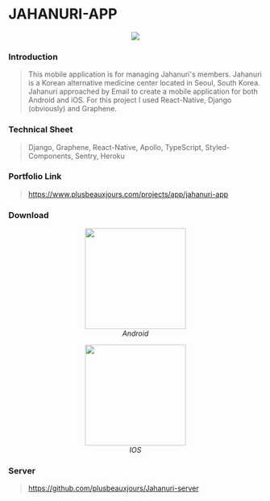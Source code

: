 # JAHANURI-APP

<p align="center" >
  <img src="https://www.plusbeauxjours.com/static/media/Jahanuri_app_video.a8ae0f67.gif" >
  <br>
</p>

### Introduction

> This mobile application is for managing Jahanuri's members. Jahanuri is a Korean alternative medicine center located in Seoul, South Korea. Jahanuri approached by Email to create a mobile application for both Android and iOS. For this project I used React-Native, Django (obviously) and Graphene.

### Technical Sheet

> Django, Graphene, React-Native, Apollo, TypeScript, Styled-Components, Sentry, Heroku

### Portfolio Link

> https://www.plusbeauxjours.com/projects/app/jahanuri-app

### Download

<span>
<p align="center" >
  <img src="https://www.plusbeauxjours.com/static/media/Jahanuri_app_Android.4d0fb35c.jpg" width="200"height="200" >
  <br>
  <em>Android</em>
  </p>
  <p align="center" >
  <img src="https://www.plusbeauxjours.com/static/media/Jahanuri_app_IOS.71ff0d6c.jpg" width="200"height="200" >
  <br>
  <em>IOS</em>
</p>
  </span>

### Server

> https://github.com/plusbeauxjours/Jahanuri-server
